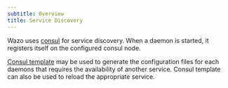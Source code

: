 ```yaml
---
subtitle: Overview
title: Service Discovery
---
```


Wazo uses [consul](https://consul.io) for service discovery. When a
daemon is started, it registers itself on the configured consul node.

[Consul template](https://github.com/hashicorp/consul-template) may be
used to generate the configuration files for each daemons that requires
the availability of another service. Consul template can also be used to
reload the appropriate service.
